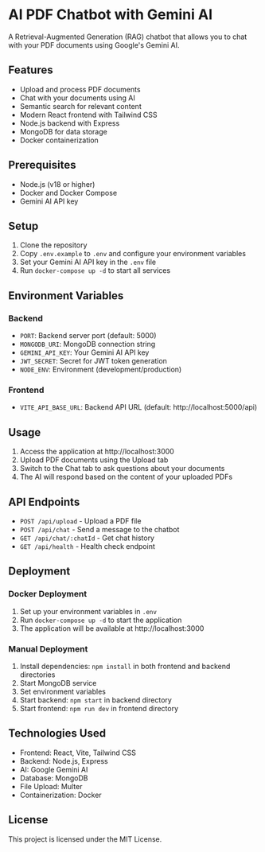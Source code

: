 # AI PDF Chatbot with Gemini AI

A Retrieval-Augmented Generation (RAG) chatbot that allows you to chat with your PDF documents using Google's Gemini AI.

## Features

- Upload and process PDF documents
- Chat with your documents using AI
- Semantic search for relevant content
- Modern React frontend with Tailwind CSS
- Node.js backend with Express
- MongoDB for data storage
- Docker containerization

## Prerequisites

- Node.js (v18 or higher)
- Docker and Docker Compose
- Gemini AI API key

## Setup

1. Clone the repository
2. Copy `.env.example` to `.env` and configure your environment variables
3. Set your Gemini AI API key in the `.env` file
4. Run `docker-compose up -d` to start all services

## Environment Variables

### Backend
- `PORT`: Backend server port (default: 5000)
- `MONGODB_URI`: MongoDB connection string
- `GEMINI_API_KEY`: Your Gemini AI API key
- `JWT_SECRET`: Secret for JWT token generation
- `NODE_ENV`: Environment (development/production)

### Frontend
- `VITE_API_BASE_URL`: Backend API URL (default: http://localhost:5000/api)

## Usage

1. Access the application at http://localhost:3000
2. Upload PDF documents using the Upload tab
3. Switch to the Chat tab to ask questions about your documents
4. The AI will respond based on the content of your uploaded PDFs

## API Endpoints

- `POST /api/upload` - Upload a PDF file
- `POST /api/chat` - Send a message to the chatbot
- `GET /api/chat/:chatId` - Get chat history
- `GET /api/health` - Health check endpoint

## Deployment

### Docker Deployment
1. Set up your environment variables in `.env`
2. Run `docker-compose up -d` to start the application
3. The application will be available at http://localhost:3000

### Manual Deployment
1. Install dependencies: `npm install` in both frontend and backend directories
2. Start MongoDB service
3. Set environment variables
4. Start backend: `npm start` in backend directory
5. Start frontend: `npm run dev` in frontend directory

## Technologies Used

- Frontend: React, Vite, Tailwind CSS
- Backend: Node.js, Express
- AI: Google Gemini AI
- Database: MongoDB
- File Upload: Multer
- Containerization: Docker

## License

This project is licensed under the MIT License.